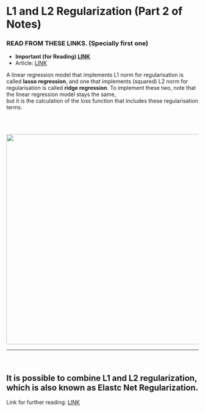 # L1 and L2 Regularization (Part 2 of Notes)

### READ FROM THESE LINKS. (Specially first one)
- <strong>Important (for Reading) [LINK](https://towardsdatascience.com/intuitions-on-l1-and-l2-regularisation-235f2db4c261)</strong>
- Article: [LINK](https://www.analyticssteps.com/blogs/l2-and-l1-regularization-machine-learning?fbclid=IwAR1pkL-RKR0xkKkdXtC1Tjcqm7CRX-FTD64U-nwNZYm_qnP2HEhhUdx0wW8)

A linear regression model that implements L1 norm for regularisation is called **lasso regression**, and one that implements (squared) L2 norm for regularisation is called **ridge regression**. To implement these two, note that the linear regression model stays the same,<br>
but it is the calculation of the loss function that includes these regularisation terms.

<br><br>
<p align="center"><img src="https://user-images.githubusercontent.com/76818035/172478609-91be4d82-6c28-4cfe-925f-9833de9b4fc5.png" height=550px></p>

<hr>
<br>

## It is possible to combine L1 and L2 regularization, which is also known as Elastc Net Regularization.
Link for further reading: [LINK](https://qr.ae/pvFQPt)
